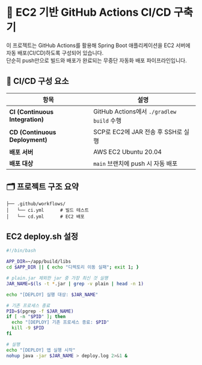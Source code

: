 # 🚀 EC2 기반 GitHub Actions CI/CD 구축기

이 프로젝트는 GitHub Actions를 활용해 Spring Boot 애플리케이션을 EC2 서버에 자동 배포(CI/CD)하도록 구성되어 있습니다.  
단순히 push만으로 빌드와 배포가 완료되는 무중단 자동화 배포 파이프라인입니다.

## 🧩 CI/CD 구성 요소

| 항목 | 설명 |
|------|------|
| **CI (Continuous Integration)** | GitHub Actions에서 `./gradlew build` 수행 |
| **CD (Continuous Deployment)** | SCP로 EC2에 JAR 전송 후 SSH로 실행 |
| **배포 서버** | AWS EC2 Ubuntu 20.04 |
| **배포 대상** | `main` 브랜치에 push 시 자동 배포 |


## 🗂 프로젝트 구조 요약
```
├── .github/workflows/
│   └── ci.yml      # 빌드 테스트
│   └── cd.yml      # EC2 배포
```

## EC2 deploy.sh 설정
```sh
#!/bin/bash

APP_DIR=~/app/build/libs
cd $APP_DIR || { echo "디렉토리 이동 실패"; exit 1; }

# plain.jar 제외한 jar 중 가장 최신 것 실행
JAR_NAME=$(ls -t *.jar | grep -v plain | head -n 1)

echo "[DEPLOY] 실행 대상: $JAR_NAME"

# 기존 프로세스 종료
PID=$(pgrep -f $JAR_NAME)
if [ -n "$PID" ]; then
  echo "[DEPLOY] 기존 프로세스 종료: $PID"
  kill -9 $PID
fi

# 실행
echo "[DEPLOY] 앱 실행 시작"
nohup java -jar $JAR_NAME > deploy.log 2>&1 &
```

